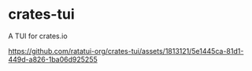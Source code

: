 # crates-tui

A TUI for crates.io

https://github.com/ratatui-org/crates-tui/assets/1813121/5e1445ca-81d1-449d-a826-1ba06d925255
